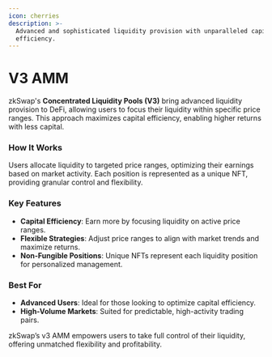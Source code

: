```yaml
---
icon: cherries
description: >-
  Advanced and sophisticated liquidity provision with unparalleled capital
  efficiency.
---
```


# V3 AMM

zkSwap's **Concentrated Liquidity Pools (V3)** bring advanced liquidity provision to DeFi, allowing users to focus their liquidity within specific price ranges. This approach maximizes capital efficiency, enabling higher returns with less capital.

### **How It Works**

Users allocate liquidity to targeted price ranges, optimizing their earnings based on market activity. Each position is represented as a unique NFT, providing granular control and flexibility.

### **Key Features**

* **Capital Efficiency**: Earn more by focusing liquidity on active price ranges.
* **Flexible Strategies**: Adjust price ranges to align with market trends and maximize returns.
* **Non-Fungible Positions**: Unique NFTs represent each liquidity position for personalized management.

### **Best For**

* **Advanced Users**: Ideal for those looking to optimize capital efficiency.
* **High-Volume Markets**: Suited for predictable, high-activity trading pairs.

zkSwap’s v3 AMM empowers users to take full control of their liquidity, offering unmatched flexibility and profitability.
